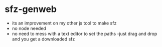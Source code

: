 # sfz-genweb
- its an improvement on my other js tool to make sfz 
- no node needed
- no need to mess with a text editor to set the paths 
-just drag and drop and you get a downloaded sfz


